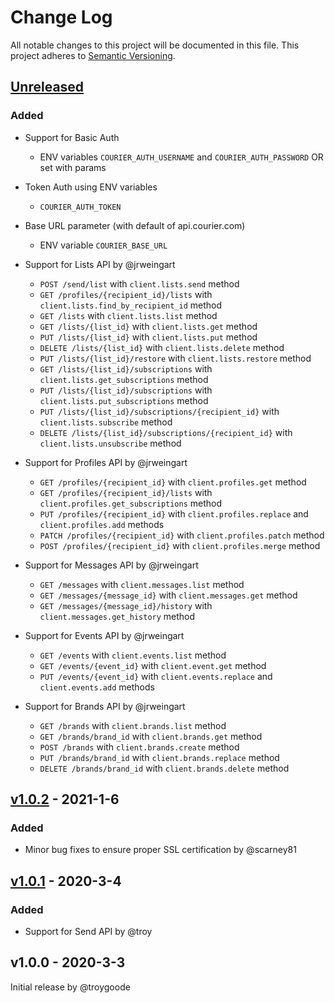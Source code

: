 # Change Log

All notable changes to this project will be documented in this file.
This project adheres to [Semantic Versioning](http://semver.org/).

## [Unreleased][unreleased]
### Added
- Support for Basic Auth
  - ENV variables `COURIER_AUTH_USERNAME` and `COURIER_AUTH_PASSWORD` OR set with params
- Token Auth using ENV variables
  - `COURIER_AUTH_TOKEN`
- Base URL parameter (with default of api.courier.com)
  - ENV variable `COURIER_BASE_URL`
- Support for Lists API by @jrweingart
  - `POST /send/list` with `client.lists.send` method
  - `GET /profiles/{recipient_id}/lists` with `client.lists.find_by_recipient_id` method
  - `GET /lists` with `client.lists.list` method
  - `GET /lists/{list_id}` with `client.lists.get` method
  - `PUT /lists/{list_id}` with `client.lists.put` method
  - `DELETE /lists/{list_id}` with `client.lists.delete` method
  - `PUT /lists/{list_id}/restore` with `client.lists.restore` method
  - `GET /lists/{list_id}/subscriptions` with `client.lists.get_subscriptions` method
  - `PUT /lists/{list_id}/subscriptions` with `client.lists.put_subscriptions` method
  - `PUT /lists/{list_id}/subscriptions/{recipient_id}` with `client.lists.subscribe` method
  - `DELETE /lists/{list_id}/subscriptions/{recipient_id}` with `client.lists.unsubscribe` method

- Support for Profiles API by @jrweingart
  - `GET /profiles/{recipient_id}` with `client.profiles.get` method
  - `GET /profiles/{recipient_id}/lists` with `client.profiles.get_subscriptions` method
  - `PUT /profiles/{recipient_id}` with `client.profiles.replace` and `client.profiles.add` methods
  - `PATCH /profiles/{recipient_id}` with `client.profiles.patch` method
  - `POST /profiles/{recipient_id}` with `client.profiles.merge` method

- Support for Messages API by @jrweingart
  - `GET /messages` with `client.messages.list` method
  - `GET /messages/{message_id}` with `client.messages.get` method
  - `GET /messages/{message_id}/history` with `client.messages.get_history` method

- Support for Events API by @jrweingart
  - `GET /events` with `client.events.list` method
  - `GET /events/{event_id}` with `client.event.get` method
  - `PUT /events/{event_id}` with `client.events.replace` and `client.events.add` methods

- Support for Brands API by @jrweingart
  - `GET /brands` with `client.brands.list` method
  - `GET /brands/brand_id` with `client.brands.get` method
  - `POST /brands` with `client.brands.create` method
  - `PUT /brands/brand_id` with `client.brands.replace` method
  - `DELETE /brands/brand_id` with `client.brands.delete` method

## [v1.0.2] - 2021-1-6
### Added
- Minor bug fixes to ensure proper SSL certification by @scarney81

## [v1.0.1] - 2020-3-4
### Added
- Support for Send API by @troy

## v1.0.0 - 2020-3-3
Initial release by @troygoode 

[unreleased]: https://github.com/trycourier/courier-ruby/compare/v1.0.2...HEAD
[v1.0.2]: https://github.com/trycourier/courier-ruby/compare/v1.0.1...v1.0.2
[v1.0.1]: https://github.com/trycourier/courier-ruby/compare/v1.0.0...v1.0.1
